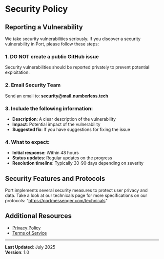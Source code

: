 # Security Policy

## Reporting a Vulnerability

We take security vulnerabilities seriously. If you discover a security vulnerability in Port, please follow these steps:

### 1. **DO NOT** create a public GitHub issue
Security vulnerabilities should be reported privately to prevent potential exploitation.

### 2. Email Security Team
Send an email to: **security@mail.numberless.tech**

### 3. Include the following information:
- **Description**: A clear description of the vulnerability
- **Impact**: Potential impact of the vulnerability
- **Suggested fix**: If you have suggestions for fixing the issue

### 4. What to expect:
- **Initial response**: Within 48 hours
- **Status updates**: Regular updates on the progress
- **Resolution timeline**: Typically 30-90 days depending on severity

## Security Features and Protocols

Port implements several security measures to protect user privacy and data.
Take a look at our technicals page for more specifications on our protocols: "https://portmessenger.com/technicals"

## Additional Resources

- [Privacy Policy](https://portmessenger.com/PrivacyPolicy)
- [Terms of Service](https://portmessenger.com/Terms-of-use)

---

**Last Updated**: July 2025  
**Version**: 1.0 